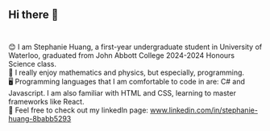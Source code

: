 ## Hi there 👋<br><br>

😊 I am Stephanie Huang, a first-year undergraduate student in University of Waterloo, graduated from John Abbott College 2024-2024 Honours Science class. <br>
🔭 I really enjoy mathematics and physics, but especially, programming. <br>
🖥️ Programming languages that I am comfortable to code in are: C# and Javascript. I am also familiar with HTML and CSS, learning to master frameworks like React. <br>
🐻 Feel free to check out my linkedIn page: www.linkedin.com/in/stephanie-huang-8babb5293

<!--
**Stephanie-Huang0711/Stephanie-Huang0711** is a ✨ _special_ ✨ repository because its `README.md` (this file) appears on your GitHub profile.

Here are some ideas to get you started:

- 🔭 I’m currently working on ...
- 🌱 I’m currently learning ...
- 👯 I’m looking to collaborate on ...
- 🤔 I’m looking for help with ...
- 💬 Ask me about ...
- 📫 How to reach me: ...
- 😄 Pronouns: ...
- ⚡ Fun fact: ...
-->
